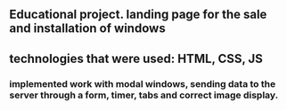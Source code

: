 ## Educational project. landing page for the sale and installation of windows
## technologies that were used: HTML, CSS, JS
### implemented work with modal windows, sending data to the server through a form, timer, tabs and correct image display.
